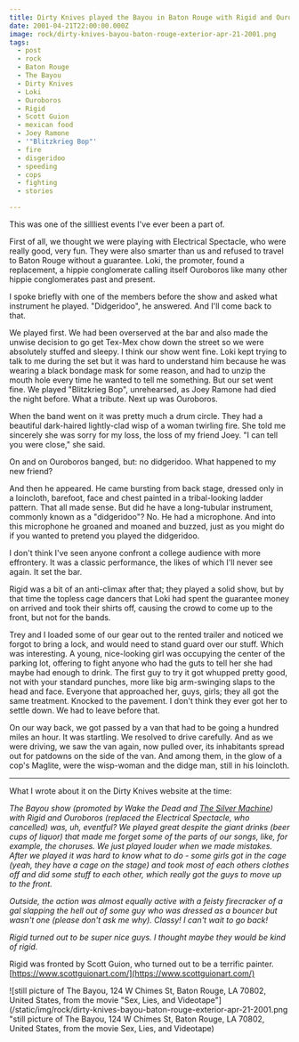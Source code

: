 ```yaml
---
title: Dirty Knives played the Bayou in Baton Rouge with Rigid and Ouroboros.
date: 2001-04-21T22:00:00.000Z
image: rock/dirty-knives-bayou-baton-rouge-exterior-apr-21-2001.png
tags:
  - post 
  - rock
  - Baton Rouge
  - The Bayou
  - Dirty Knives
  - Loki
  - Ouroboros
  - Rigid
  - Scott Guion
  - mexican food
  - Joey Ramone
  - '"Blitzkrieg Bop"'
  - fire
  - disgeridoo
  - speeding
  - cops
  - fighting
  - stories

---
```


This was one of the sillliest events I've ever been a part of.

First of all, we thought we were playing with Electrical Spectacle, who were really good, very fun. They were also smarter than us and refused to travel to Baton Rouge without a guarantee. Loki, the promoter, found a replacement, a hippie conglomerate calling itself Ouroboros like many other hippie conglomerates past and present.

I spoke briefly with one of the members before the show and asked what instrument he played.
"Didgeridoo", he answered. And I'll come back to that.

We played first. We had been overserved at the bar and also made the unwise decision to go get Tex-Mex chow down the street so we were absolutely stuffed and sleepy. I think our show went fine. Loki kept trying to talk to me during the set but it was hard to understand him because he was wearing a black bondage mask for some reason, and had to unzip the mouth hole every time he wanted to tell me something. But our set went fine. We played "Blitzkrieg Bop", unrehearsed, as Joey Ramone had died the night before. What a tribute. Next up was Ouroboros.

When the band went on it was pretty much a drum circle. They had a beautiful dark-haired lightly-clad wisp of a woman twirling fire. She told me sincerely she was sorry for my loss, the loss of my friend Joey. "I can tell you were close," she said.

On and on Ouroboros banged, but: no didgeridoo. What happened to my new friend?

And then he appeared. He came bursting from back stage, dressed only in a loincloth, barefoot, face and chest painted in a tribal-looking ladder pattern. That all made sense. But did he have a long-tubular instrument, commonly known as a "didgeridoo"? No. He had a microphone. And into this microphone he groaned and moaned and buzzed, just as you might do if you wanted to pretend you played the didgeridoo.

I don't think I've seen anyone confront a college audience with more effrontery. It was a classic performance, the likes of which I'll never see again. It set the bar.

Rigid was a bit of an anti-climax after that; they played a solid show, but by that time the topless cage dancers that Loki had spent the guarantee money on arrived and took their shirts off, causing the crowd to come up to the front, but not for the bands.  

Trey and I loaded some of our gear out to the rented trailer and noticed we forgot to bring a lock, and would need to stand guard over our stuff. Which was interesting. A young, nice-looking girl was occupying the center of the parking lot, offering to fight anyone who had the guts to tell her she had maybe had enough to drink. The first guy to try it got whupped pretty good, not with your standard punches, more like big arm-swinging slaps to the head and face. Everyone that approached her, guys, girls; they all got the same treatment. Knocked to the pavement. I don't think they ever got her to settle down. We had to leave before that.

On our way back, we got passed by a van that had to be going a hundred miles an hour. It was startling. We resolved to drive carefully. And as we were driving, we saw the van again, now pulled over, its inhabitants spread out for patdowns on the side of the van. And among them, in the glow of a cop's Maglite, were the wisp-woman and the didge man, still in his loincloth.

------

What I wrote about it on the Dirty Knives website at the time:

_The Bayou show (promoted by Wake the Dead and <a href="http://www.thesilvermachine.com" target="_byedave">The Silver Machine</a>) with Rigid and Ouroboros (replaced the Electrical Spectacle, who cancelled) was, uh, eventful? We played great despite the giant drinks (beer cups of liquor) that made me forget some of the parts of our songs, like, for example, the choruses. We just played louder when we made mistakes. After we played it was hard to know what to do - some girls got in the cage (yeah, they have a cage on the stage) and took most of each others clothes off and did some stuff to each other, which really got the guys to move up to the front._

_Outside, the action was almost equally active with a feisty firecracker of a gal slapping the hell out of some guy who was dressed as a bouncer but wasn't one (please don't ask me why). Classy! I can't wait to go back!_
            
_Rigid turned out to be super nice guys. I thought maybe they would be kind of rigid._

Rigid was fronted by Scott Guion, who turned out to be a terrific painter. [https://www.scottguionart.com/](https://www.scottguionart.com/)

![still picture of The Bayou, 124 W Chimes St, Baton Rouge, LA 70802, United States, from the movie "Sex, Lies, and Videotape"](/static/img/rock/dirty-knives-bayou-baton-rouge-exterior-apr-21-2001.png "still picture of The Bayou, 124 W Chimes St, Baton Rouge, LA 70802, United States, from the movie Sex, Lies, and Videotape)